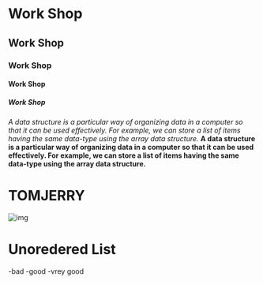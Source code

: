 # Work Shop
## Work Shop
### Work Shop
#### Work Shop
##### Work Shop
*A data structure is a particular way of organizing data in a computer so that it can be used effectively.
For example, we can store a list of items having the same data-type using the array data structure.*
**A data structure is a particular way of organizing data in a computer so that it can be used effectively.
For example, we can store a list of items having the same data-type using the array data structure.**
# TOMJERRY
![img](https://i.pinimg.com/originals/72/7e/5e/727e5ea10a3f1852dcbdb06b3733cb7f.jpg)
# Unoredered List
-bad
-good
-vrey good
